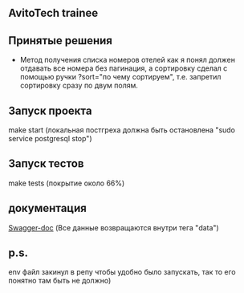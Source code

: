 ## AvitoTech trainee

## Принятые решения 
- Метод получения списка номеров отелей как я понял должен отдавать все номера без пагинация,
а сортировку сделал с помощью ручки ?sort="по чему сортируем", т.е. запретил сортировку сразу по двум полям.

## Запуск проекта 
make start (локальная постгреха должна быть остановлена "sudo service postgresql stop")

## Запуск тестов
make tests (покрытие около 66%)

## документация 
[Swagger-doc](http://localhost:9000/docs) (Все данные возвращаются внутри тега "data")

## p.s.
env файл закинул в репу чтобы удобно было запускать, так то его понятно там быть не должно)